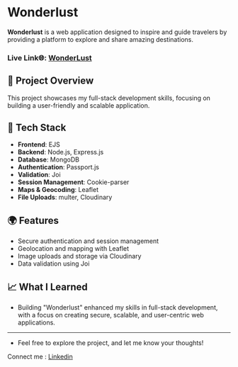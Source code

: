 # Wonderlust

**Wonderlust** is a web application designed to inspire and guide travelers by providing a platform to explore and share amazing destinations.
<br>
### Live Link🌐: <a href="https://wonderlust-v7qv.onrender.com/">WonderLust</a>

## 🚀 Project Overview

This project showcases my full-stack development skills, focusing on building a user-friendly and scalable application.

## 🔧 Tech Stack

- **Frontend**: EJS
- **Backend**: Node.js, Express.js
- **Database**: MongoDB
- **Authentication**: Passport.js
- **Validation**: Joi
- **Session Management**: Cookie-parser
- **Maps & Geocoding**: Leaflet
- **File Uploads**: multer, Cloudinary

## 🌍 Features

- Secure authentication and session management
- Geolocation and mapping with Leaflet
- Image uploads and storage via Cloudinary
- Data validation using Joi

## 📈 What I Learned

- Building "Wonderlust" enhanced my skills in full-stack development, with a focus on creating secure, scalable, and user-centric web applications.

---

- Feel free to explore the project, and let me know your thoughts!

Connect me : <a href="https://www.linkedin.com/in/abhishektripathy2004?utm_source=share&utm_campaign=share_via&utm_content=profile&utm_medium=android_app">Linkedin</a>


